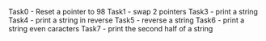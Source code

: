 Task0 - Reset a pointer to 98
Task1 - swap 2 pointers
Task3 - print a string
Task4 - print a string in reverse
Task5 - reverse a string
Task6 - print a string even caracters
Task7 - print the second half of a string